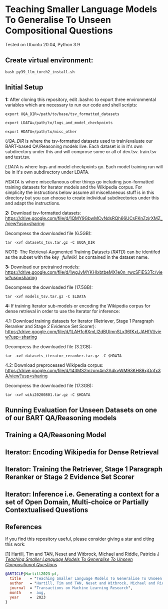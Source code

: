 # Teaching Smaller Language Models To Generalise To Unseen Compositional Questions


Tested on Ubuntu 20.04, Python 3.9

## Create virtual environment:

    bash py39_llm_torch2_install.sh

## Initial Setup

**1:** After cloning this repository, edit .bashrc to export three environmental variables which are necessary to run our code and shell scripts:

    export UQA_DIR=/path/to/base/tsv_formatted_datasets

    export LDATA=/path/to/logs_and_model_checkpoints

    export HDATA=/path/to/misc_other

_UQA_DIR_ is where the tsv-formatted datasets used to train/evaluate our BART-based QA/Reasoning models live. Each dataset is in it's own subdirectory under this and will comprose some or all of dev.tsv. train.tsv and test.tsv.

_LDATA_ is where logs and model checkpoints go. Each model training run will be in it's own subdirectory under LDATA.

_HDATA_ is where miscellaneous other things go including json-formatted training datasets for Iterator models and the Wikipedia corpus. For simplicity the instructions below assume all miscellaneous stuff is in this directory but you can choose to create individual subdirectories under this and adapt the instructions.

 
**2:** Download tsv-formatted datasets: https://drive.google.com/file/d/1QMY9GbwMCvNdsRQh66UCsFKnZzjrXMZ_/view?usp=sharing

Decompress the downloaded file (6.5GB):

    tar -xvf datasets_tsv.tar.gz -C $UQA_DIR

NOTE: The Retrieval-Augmented Training Datasets (_RATD_) can be identifed as the subset with the key __fullwiki_bs_ contained in the dataset name.


**3:** Download our pretrained models: https://drive.google.com/file/d/1wgJvMYKHIxbtbeMX1e0n_rwcSFiES3Tc/view?usp=sharing

Decompress the downloaded file (17.5GB):

    tar -xvf models_tsv.tar.gz -C $LDATA


**4:** If training Iterator sub-models or encoding the Wikipedia corpus for dense retrieval in order to use the Iterator for inference:

4.1: Download training datasets for Iterator (Retriever, Stage 1 Paragraph Reranker and Stage 2 Evidence Set Scorer): https://drive.google.com/file/d/1LAH1c8XmLI2dBUImnSLx36fKxLJAHfVl/view?usp=sharing

Decompress the downloaded file (3.2GB):

    tar -xvf datasets_iterator_reranker.tar.gz -C $HDATA


4.2: Download preprocessed Wikipedia corpus: https://drive.google.com/file/d/143MS2mzom4m2AdkvWM93KH89xjOqfx3A/view?usp=sharing

Decompress the downloaded file (17.3GB):

    tar -xvf wiki20200801.tar.gz -C $HDATA

## Running Evaluation for Unseen Datasets on one of our BART QA/Reasoning models 
 

## Training a QA/Reasoning Model


## Iterator: Encoding Wikipedia for Dense Retrieval

## Iterator: Training the Retriever, Stage 1 Paragraph Reranker or Stage 2 Evidence Set Scorer


## Iterator: Inference i.e. Generating a context for a set of Open Domain, Multi-choice or Partially Contextualised Questions




## References
If you find this repository useful, please consider giving a star and citing this work:

[1] Hartill, Tim and TAN, Neset and Witbrock, Michael and Riddle, Patricia J [*Teaching Smaller Language Models To Generalise To Unseen Compositional Questions*](https://arxiv.org/abs/2308.00946)

```bibtex
@ARTICLE{Hartill2023-pf,
  title    = "Teaching Smaller Language Models To Generalise To Unseen Compositional Questions",
  author   = "Hartill, Tim and TAN, Neset and Witbrock, Michael and Riddle, Patricia J",
  journal  = "Transactions on Machine Learning Research",
  month    =  aug,
  year     =  2023
}

```

